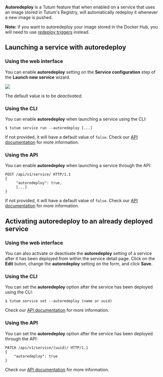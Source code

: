 **Autoredeploy** is a Tutum feature that when enabled on a service that uses an image stored in Tutum's Registry, will automatically redeploy it whenever a new image is pushed.

**Note:** if you want to autoredeploy your image stored in the Docker Hub, you will need to use [redeploy triggers](https://support.tutum.co/support/solutions/articles/5000513815) instead.


## Launching a service with autoredeploy

### Using the web interface

You can enable **autoredeploy** setting on the **Service configuration** step of the **Launch new service** wizard.

![](https://s.tutum.co/support/images/service-wizard-autoredeploy.png)

The default value is to be *deactivated*.


### Using the CLI

You can enable **autoredeploy** when launching a service using the CLI:

```
$ tutum service run --autoredeploy [...] 
```

If not provided, it will have a default value of `false`. Check our [API documentation](https://docs.tutum.co/v2/api/?shell) for more information.


### Using the API 

You can enable **autoredeploy** when launching a service through the API:

```
POST /api/v1/service/ HTTP/1.1 
{
	 "autoredeploy": true, 
	 [...] 
} 
```

If not provided, it will have a default value of `false`. Check our [API documentation](https://docs.tutum.co/v2/api/?http) for more information.


## Activating autoredeploy to an already deployed service

### Using the web interface

You can also activate or deactivate the **autoredeploy** setting of a service after it has been deployed from within the service detail page. Click on the **Edit** buton, change the **autoredeploy** setting on the form, and click **Save**.


### Using the CLI

You can set the **autoredeploy** option after the service has been deployed using the CLI:

```
$ tutum service set --autoredeploy (name or uuid) 
```

Check our [API documentation](https://docs.tutum.co/v2/api/?shell) for more information.


### Using the API

You can set the **autoredeploy** option after the service has been deployed through the API:

```
PATCH /api/v1/service/(uuid)/ HTTP/1.1 
{ 
	"autoredeploy": true
} 
```

Check our [API documentation](https://docs.tutum.co/v2/api/?http) for more information.
